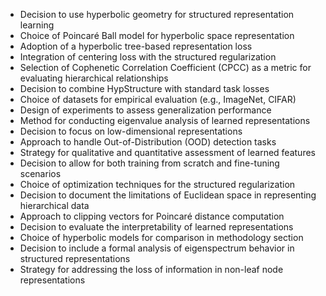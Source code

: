 - Decision to use hyperbolic geometry for structured representation learning
- Choice of Poincaré Ball model for hyperbolic space representation
- Adoption of a hyperbolic tree-based representation loss
- Integration of centering loss with the structured regularization
- Selection of Cophenetic Correlation Coefficient (CPCC) as a metric for evaluating hierarchical relationships
- Decision to combine HypStructure with standard task losses
- Choice of datasets for empirical evaluation (e.g., ImageNet, CIFAR)
- Design of experiments to assess generalization performance
- Method for conducting eigenvalue analysis of learned representations
- Decision to focus on low-dimensional representations
- Approach to handle Out-of-Distribution (OOD) detection tasks
- Strategy for qualitative and quantitative assessment of learned features
- Decision to allow for both training from scratch and fine-tuning scenarios
- Choice of optimization techniques for the structured regularization
- Decision to document the limitations of Euclidean space in representing hierarchical data
- Approach to clipping vectors for Poincaré distance computation
- Decision to evaluate the interpretability of learned representations
- Choice of hyperbolic models for comparison in methodology section
- Decision to include a formal analysis of eigenspectrum behavior in structured representations
- Strategy for addressing the loss of information in non-leaf node representations